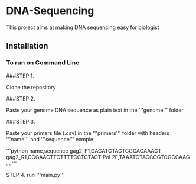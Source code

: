 # DNA-Sequencing

This project aims at making DNA sequencing easy for biologist

## Installation

### To run on Command Line

###STEP 1. 

Clone the repository

###STEP 2. 

Paste your genome DNA sequence as plain text in the '''genome''' folder

###STEP 3. 

Paste your primers file (.csv) in the '''primers''' folder with headers '''name''' and '''sequence'''
exmple:

'''python
name,sequence
gag2_F1,GACATCTAGTGGCAGAAACT
gag2_R1,CCGAACTTCTTTTCCTCTACT
Pol 2F,TAAATCTACCCGTCGCCAAG
.
.
'''

STEP 4.
run '''main.py'''
